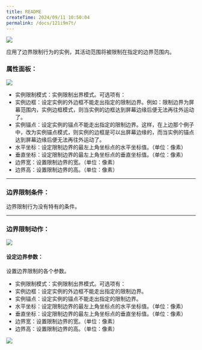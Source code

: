 ```yaml
---
title: README
createTime: 2024/09/11 10:50:04
permalink: /docs/121i9m7t/
---
```

![](564d7dd767bd2.png)

应用了边界限制行为的实例，其活动范围将被限制在指定的边界范围内。

### 属性面板：
![](5636e53e4c768.png)
- 实例限制模式：实例限制出界模式。可选项有：
 - 实例边框：设定实例的外边框不能走出指定的限制边界。例如：限制边界为屏幕范围内，实例边框模式，则当实例的边框达到屏幕边缘后便无法再往外运动了。
 - 实例锚点：设定实例的锚点不能走出指定的限制边界。这样，在上边那个例子中，改为实例锚点模式，则实例的边框是可以出屏幕边缘的，而当实例的锚点达到屏幕边缘后便无法再往外运动了。
- 水平坐标：设定限制边界的最左上角坐标点的水平坐标值。（单位：像素）
- 垂直坐标：设定限制边界的最左上角坐标点的垂直坐标值。（单位：像素）
- 边界宽：设置限制边界的宽。（单位：像素）
- 边界高：设置限制边界的高。（单位：像素）

------------

### 边界限制条件：
边界限制行为没有特有的条件。

------------

### 边界限制动作：
![](5636e53e2629b.png)
#### 设定边界参数：
设置边界限制的各个参数。
- 实例限制模式：实例限制出界模式。可选项有：
 - 实例边框：设定实例的外边框不能走出指定的限制边界。
 - 实例锚点：设定实例的锚点不能走出指定的限制边界。
- 水平坐标：设定限制边界的最左上角坐标点的水平坐标值。（单位：像素）
- 垂直坐标：设定限制边界的最左上角坐标点的垂直坐标值。（单位：像素）
- 边界宽：设置限制边界的宽。（单位：像素）
- 边界高：设置限制边界的高。（单位：像素）

![](5636e53e405a3.png)
